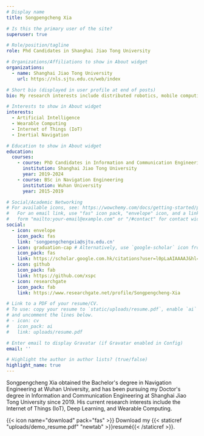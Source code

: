 ```yaml
---
# Display name
title: Songpengcheng Xia

# Is this the primary user of the site?
superuser: true

# Role/position/tagline
role: Phd Candidates in Shanghai Jiao Tong University

# Organizations/Affiliations to show in About widget
organizations:
  - name: Shanghai Jiao Tong University
    url: https://nls.sjtu.edu.cn/web/index

# Short bio (displayed in user profile at end of posts)
bio: My research interests include distributed robotics, mobile computing and programmable matter.

# Interests to show in About widget
interests:
  - Artificial Intelligence
  - Wearable Computing
  - Internet of Things (IoT)
  - Inertial Navigation

# Education to show in About widget
education:
  courses:
    - course: PhD Candidates in Information and Communication Engineering
      institution: Shanghai Jiao Tong University
      year: 2019-2024
    - course: BSc in Navigation Engineering
      institution: Wuhan University
      year: 2015-2019

# Social/Academic Networking
# For available icons, see: https://wowchemy.com/docs/getting-started/page-builder/#icons
#   For an email link, use "fas" icon pack, "envelope" icon, and a link in the
#   form "mailto:your-email@example.com" or "/#contact" for contact widget.
social:
  - icon: envelope
    icon_pack: fas
    link: 'songpengchengxia@sjtu.edu.cn'
  - icon: graduation-cap # Alternatively, use `google-scholar` icon from `ai` icon pack
    icon_pack: fas
    link: https://scholar.google.com.hk/citations?user=l0pLaAIAAAAJ&hl=zh-CN&authuser=1
  - icon: github
    icon_pack: fab
    link: https://github.com/xspc
  - icon: researchgate
    icon_pack: fab
    link: https://www.researchgate.net/profile/Songpengcheng-Xia

# Link to a PDF of your resume/CV.
# To use: copy your resume to `static/uploads/resume.pdf`, enable `ai` icons in `params.toml`,
# and uncomment the lines below.
# - icon: cv
#   icon_pack: ai
#   link: uploads/resume.pdf

# Enter email to display Gravatar (if Gravatar enabled in Config)
email: ''

# Highlight the author in author lists? (true/false)
highlight_name: true
---
```

Songpengcheng Xia obtained the Bachelor's degree in Navigation Engineering at Wuhan University, and has been pursuing my Doctor's degree in Information and Communication Engineering at Shanghai Jiao Tong University since 2019. His current research interests include the Internet of Things (IoT), Deep Learning, and Wearable Computing. 


{{< icon name="download" pack="fas" >}} Download my {{< staticref "uploads/demo_resume.pdf" "newtab" >}}resumé{{< /staticref >}}.

